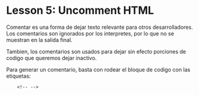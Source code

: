 # Lesson 5: Uncomment HTML

Comentar es una forma de dejar texto relevante para otros desarrolladores. Los comentarios son ignorados por los interpretes, por lo que no se muestran en la salida final.

Tambien, los comentarios son usados para dejar sin efecto porciones de codigo que queremos dejar inactivo.

Para generar un comentario, basta con rodear el bloque de codigo con las etiquetas:
~~~
    <!-- -->
~~~
